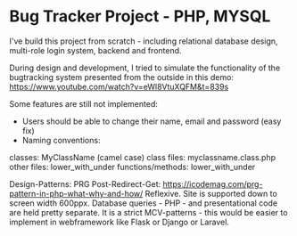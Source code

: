 # Bug Tracker Project - PHP, MYSQL

I've build this project from scratch - including relational database design, multi-role login system, backend and frontend.

During design and development, I tried to simulate the functionality of the bugtracking system
presented from the outside in this demo: https://www.youtube.com/watch?v=eWl8VtuXQFM&t=839s

Some features are still not implemented:

- Users should be able to change their name, email and password (easy fix)
- Naming conventions:

classes: MyClassName (camel case)
class files: myclassname.class.php
other files: lower_with_under
functions/methods: lower_with_under

Design-Patterns:
PRG Post-Redirect-Get: https://icodemag.com/prg-pattern-in-php-what-why-and-how/
Reflexive. Site is supported down to screen width 600ppx.
Database queries - PHP - and presentational code are held pretty separate. It is a strict MCV-patterns - this would be easier to implement in
webframework like Flask or Django or Laravel.
